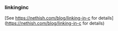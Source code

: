 ### linkinginc
[See https://nethish.com/blog/linking-in-c for details](https://nethish.com/blog/linking-in-c for details)
